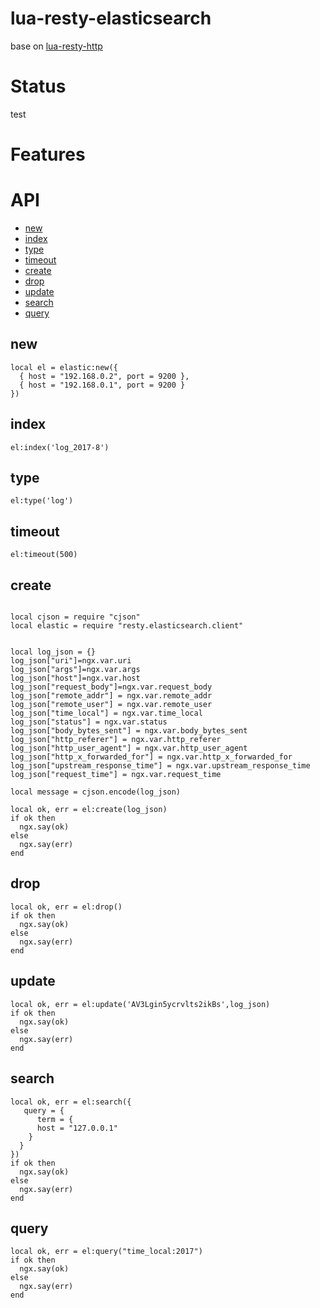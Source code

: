 # lua-resty-elasticsearch

base on [lua-resty-http](https://github.com/pintsized/lua-resty-http)

# Status
test

# Features



# API

* [new](#new)
* [index](#index)
* [type](#type)
* [timeout](#timeout)
* [create](#create)
* [drop](#drop)
* [update](#update)
* [search](#search)
* [query](#query)

## new

```
local el = elastic:new({
  { host = "192.168.0.2", port = 9200 },
  { host = "192.168.0.1", port = 9200 }
})
```

## index

```
el:index('log_2017-8')
```

## type

```
el:type('log')
```


## timeout

```
el:timeout(500)
```


## create

```

local cjson = require "cjson"
local elastic = require "resty.elasticsearch.client"


local log_json = {}
log_json["uri"]=ngx.var.uri
log_json["args"]=ngx.var.args  
log_json["host"]=ngx.var.host  
log_json["request_body"]=ngx.var.request_body  
log_json["remote_addr"] = ngx.var.remote_addr  
log_json["remote_user"] = ngx.var.remote_user  
log_json["time_local"] = ngx.var.time_local  
log_json["status"] = ngx.var.status  
log_json["body_bytes_sent"] = ngx.var.body_bytes_sent  
log_json["http_referer"] = ngx.var.http_referer  
log_json["http_user_agent"] = ngx.var.http_user_agent  
log_json["http_x_forwarded_for"] = ngx.var.http_x_forwarded_for
log_json["upstream_response_time"] = ngx.var.upstream_response_time
log_json["request_time"] = ngx.var.request_time

local message = cjson.encode(log_json)

local ok, err = el:create(log_json)
if ok then
  ngx.say(ok)
else 
  ngx.say(err)
end
```


## drop

```
local ok, err = el:drop()
if ok then
  ngx.say(ok)
else 
  ngx.say(err)
end

```

## update

```
local ok, err = el:update('AV3Lgin5ycrvlts2ikBs',log_json)
if ok then
  ngx.say(ok)
else 
  ngx.say(err)
end

```

## search

```
local ok, err = el:search({
   query = {
      term = {
      host = "127.0.0.1"
    }
  }
})
if ok then
  ngx.say(ok)
else 
  ngx.say(err)
end
```

## query

```
local ok, err = el:query("time_local:2017")
if ok then
  ngx.say(ok)
else 
  ngx.say(err)
end
```